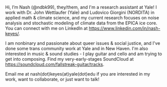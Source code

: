 Hi, I’m Nash (@ndbk99), they/them, and I'm a research assistant at Yale! I work with Dr. John Wettlaufer (Yale) and Ludovico Giorgini (NORDITA) in applied math & climate science, and my current research focuses on noise analysis and stochastic modeling of climate data from the EPICA ice core. You can connect with me on LinkedIn at https://www.linkedin.com/in/nash-keyes/.

I am nonbinary and passionate about queer issues & social justice, and I've done some trans community work at Yale and in New Haven. I'm also interested in music & sound studies - I play guitar and cello and am trying to get into composing. Find my very-early-stages SoundCloud at https://soundcloud.com/fallstreak-guitar/tracks.

Email me at nash(dot)keyes(at)yale(dot)edu if you are interested in my work, want to collaborate, or just want to talk!

<!---
ndbk99/ndbk99 is a ✨ special ✨ repository because its `README.md` (this file) appears on your GitHub profile.
You can click the Preview link to take a look at your changes.
--->
